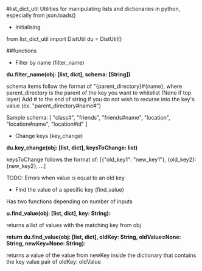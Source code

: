 #list_dict_util
Utilities for manipulating lists and dictionaries in python, especially from json.loads()

- Initialising

from list_dict_util import DistUtil 
du = DistUtil()


##functions
- Filter by name (filter_name)

**du.filter_name(obj: [list, dict], schema: [String])**

schema items follow the format of "{parent_directory}#{name}, 
where parent_directory is the parent of the key you want to whitelist (None if top layer)
Add # to the end of string if you do not wish to recurse into the key's value (ex. "parent_directory#name#")

Sample schema:
[
    "class#",
    "friends",
    "friends#name",
    "location",
    "location#name",
    "location#id"
]

- Change keys (key_change)

**du.key_change(obj: [list, dict], keysToChange: list)**

keysToChange follows the format of:
[{"old_key1": "new_key1"}, {old_key2}: {new_key2}, ...]

TODO: Errors when value is equal to an old key

- Find the value of a specific key (find_value)

Has two functions depending on number of inputs

**u.find_value(obj: [list, dict], key: String):**

returns a list of values with the matching key from obj

**return du.find_value(obj: [list, dict], oldKey: String, oldValue=None: String, newKey=None: String):**

returns a value of the value from newKey inside the dictionary that contains the key value pair of oldKey: oldValue
